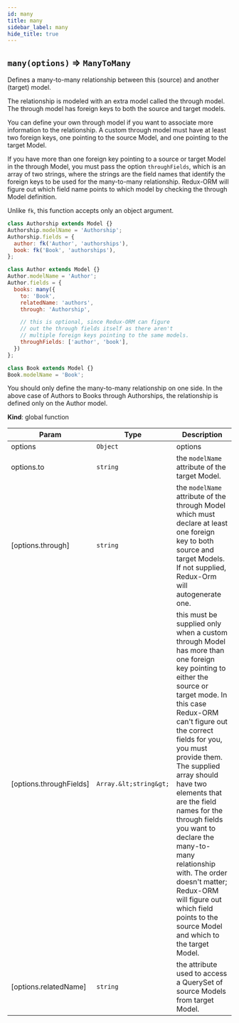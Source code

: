 ```yaml
---
id: many
title: many
sidebar_label: many
hide_title: true
---
```


<a name="many"></a>

## `many(options)` ⇒ `ManyToMany`
Defines a many-to-many relationship betweenthis (source) and another (target) model.The relationship is modeled with an extra model called the through model.The through model has foreign keys to both the source and target models.You can define your own through model if you want to associate more informationto the relationship. A custom through model must have at least two foreign keys,one pointing to the source Model, and one pointing to the target Model.If you have more than one foreign key pointing to a source or target Model in thethrough Model, you must pass the option `throughFields`, which is an array of twostrings, where the strings are the field names that identify the foreign keys tobe used for the many-to-many relationship. Redux-ORM will figure out which field namepoints to which model by checking the through Model definition.Unlike `fk`, this function accepts only an object argument.```javascriptclass Authorship extends Model {}Authorship.modelName = 'Authorship';Authorship.fields = {  author: fk('Author', 'authorships'),  book: fk('Book', 'authorships'),};class Author extends Model {}Author.modelName = 'Author';Author.fields = {  books: many({    to: 'Book',    relatedName: 'authors',    through: 'Authorship',    // this is optional, since Redux-ORM can figure    // out the through fields itself as there aren't    // multiple foreign keys pointing to the same models.    throughFields: ['author', 'book'],  })};class Book extends Model {}Book.modelName = 'Book';```You should only define the many-to-many relationship on one side. In theabove case of Authors to Books through Authorships, the relationship isdefined only on the Author model.

**Kind**: global function  

| Param | Type | Description |
| --- | --- | --- |
| options | `Object` | options |
| options.to | `string` | the `modelName` attribute of the target Model. |
| [options.through] | `string` | the `modelName` attribute of the through Model which                                    must declare at least one foreign key to both source and                                    target Models. If not supplied, Redux-Orm will autogenerate                                    one. |
| [options.throughFields] | `Array.&lt;string&gt;` | this must be supplied only when a custom through                                            Model has more than one foreign key pointing to                                            either the source or target mode. In this case                                            Redux-ORM can't figure out the correct fields for                                            you, you must provide them. The supplied array should                                            have two elements that are the field names for the                                            through fields you want to declare the many-to-many                                            relationship with. The order doesn't matter;                                            Redux-ORM will figure out which field points to                                            the source Model and which to the target Model. |
| [options.relatedName] | `string` | the attribute used to access a QuerySet                                          of source Models from target Model. |

